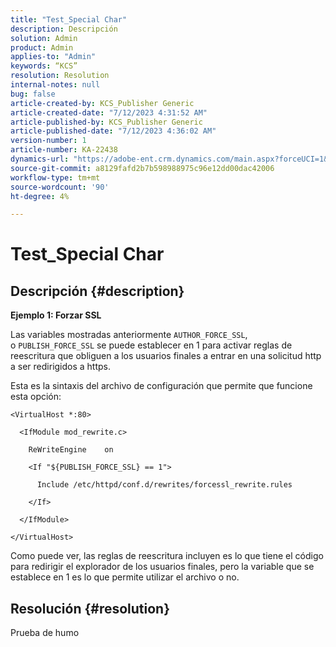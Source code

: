 ```yaml
---
title: "Test_Special Char"
description: Descripción
solution: Admin
product: Admin
applies-to: "Admin"
keywords: “KCS”
resolution: Resolution
internal-notes: null
bug: false
article-created-by: KCS_Publisher Generic
article-created-date: "7/12/2023 4:31:52 AM"
article-published-by: KCS_Publisher Generic
article-published-date: "7/12/2023 4:36:02 AM"
version-number: 1
article-number: KA-22438
dynamics-url: "https://adobe-ent.crm.dynamics.com/main.aspx?forceUCI=1&pagetype=entityrecord&etn=knowledgearticle&id=502ce803-6d20-ee11-9cbe-6045bd006b4b"
source-git-commit: a8129fafd2b7b598988975c96e12dd00dac42006
workflow-type: tm+mt
source-wordcount: '90'
ht-degree: 4%

---
```


# Test_Special Char

## Descripción {#description}


<b>Ejemplo 1: Forzar SSL</b>

Las variables mostradas anteriormente `AUTHOR_FORCE_SSL`, o `PUBLISH_FORCE_SSL` se puede establecer en 1 para activar reglas de reescritura que obliguen a los usuarios finales a entrar en una solicitud http a ser redirigidos a https.

Esta es la sintaxis del archivo de configuración que permite que funcione esta opción:


```
<VirtualHost *:80>

  <IfModule mod_rewrite.c>

    ReWriteEngine    on

    <If "${PUBLISH_FORCE_SSL} == 1">

      Include /etc/httpd/conf.d/rewrites/forcessl_rewrite.rules

    </If>

  </IfModule>

</VirtualHost>
```


Como puede ver, las reglas de reescritura incluyen es lo que tiene el código para redirigir el explorador de los usuarios finales, pero la variable que se establece en 1 es lo que permite utilizar el archivo o no.


## Resolución {#resolution}


Prueba de humo
